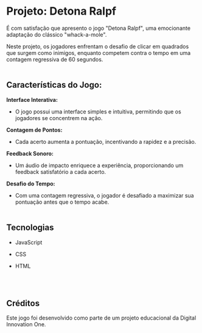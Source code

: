 # Projeto: Detona Ralpf

É com satisfação que apresento o jogo "Detona Ralpf", uma emocionante adaptação do clássico "whack-a-mole". 

Neste projeto, os jogadores enfrentam o desafio de clicar em quadrados que surgem como inimigos, enquanto competem contra o tempo em uma contagem regressiva de 60 segundos.
<br><br>
     

## Características do Jogo:

**Interface Interativa:**

- O jogo possui uma interface simples e intuitiva, permitindo que os jogadores se concentrem na ação.  

**Contagem de Pontos:**

- Cada acerto aumenta a pontuação, incentivando a rapidez e a precisão.  

**Feedback Sonoro:**
 - Um áudio de impacto enriquece a experiência, proporcionando um feedback satisfatório a cada acerto.
  
**Desafio do Tempo:**
 - Com uma contagem regressiva, o jogador é desafiado a maximizar sua pontuação antes que o tempo acabe.
<br><br>
    
## Tecnologias
- JavaScript
- CSS
- HTML

  <br><br>

## Créditos
Este jogo foi desenvolvido como parte de um projeto educacional da Digital Innovation One.

